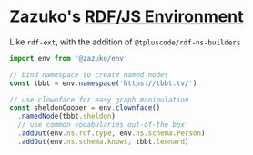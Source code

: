 # Zazuko's [RDF/JS Environment](https://github.com/rdfjs-base/environment)

Like `rdf-ext`, with the addition of `@tpluscode/rdf-ns-builders`

```js
import env from '@zazuko/env'

// bind namespace to create named nodes
const tbbt = env.namespace('https://tbbt.tv/')

// use clownface for easy graph manipulation
const sheldonCooper = env.clownface()
  .namedNode(tbbt.sheldon)
  // use common vocabularies out-of-the box  
  .addOut(env.ns.rdf.type, env.ns.schema.Person)
  .addOut(env.ns.schema.knows, tbbt.leonard)
```
